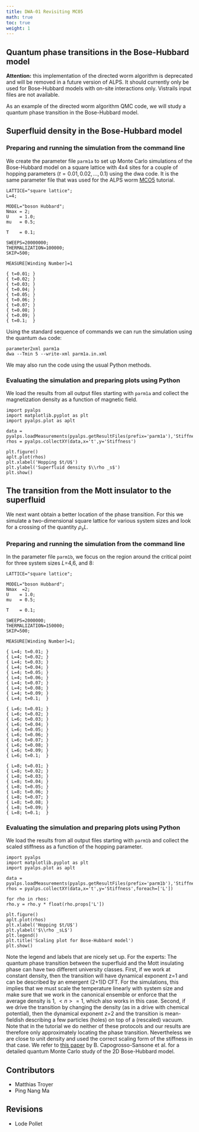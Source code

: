 ```yaml
---
title: DWA-01 Revisiting MC05
math: true
toc: true
weight: 1
---
```


## Quantum phase transitions in the Bose-Hubbard model

**Attention:** this implementation of the directed worm algorithm is deprecated and will be removed in a future version of ALPS. It should currently only be used for Bose-Hubbard models with on-site interactions only. Vistrails input files are not available. 

As an example of the directed worm algorithm QMC code, we will study a quantum phase transition in the Bose-Hubbard model.

## Superfluid density in the Bose-Hubbard model

### Preparing and running the simulation from the command line

We create the parameter file `parm1a` to set up Monte Carlo simulations of the Bose-Hubbard model on a square lattice with 4x4 sites for a couple of hopping parameters ($t=0.01, 0.02, ..., 0.1$) using the dwa code. It is the same parameter file that was used for the ALPS worm [MCO5](../mc05.md) tutorial.

    LATTICE="square lattice";
    L=4;
 
    MODEL="boson Hubbard";
    Nmax = 2;
    U    = 1.0;
    mu   = 0.5;
 
    T    = 0.1;
 
    SWEEPS=20000000;
    THERMALIZATION=100000;
    SKIP=500;
 
    MEASURE[Winding Number]=1
 
    { t=0.01; }
    { t=0.02; }
    { t=0.03; }
    { t=0.04; }
    { t=0.05; }
    { t=0.06; }
    { t=0.07; }
    { t=0.08; }
    { t=0.09; }
    { t=0.1;  }
    
Using the standard sequence of commands we can run the simulation using the quantum `dwa` code:

    parameter2xml parm1a
    dwa --Tmin 5 --write-xml parm1a.in.xml

We may also run the code using the usual Python methods.

### Evaluating the simulation and preparing plots using Python

We load the results from all output files starting with `parm1a` and collect the magnetization density as a function of magnetic field.

    import pyalps
    import matplotlib.pyplot as plt
    import pyalps.plot as aplt

    data = pyalps.loadMeasurements(pyalps.getResultFiles(prefix='parm1a'),'Stiffness')
    rhos = pyalps.collectXY(data,x='t',y='Stiffness')

    plt.figure()
    aplt.plot(rhos)
    plt.xlabel('Hopping $t/U$')
    plt.ylabel('Superfluid density $\\rho _s$')
    plt.show()

## The transition from the Mott insulator to the superfluid

We next want obtain a better location of the phase transition. For this we simulate a two-dimensional square lattice for various system sizes and look for a crossing of the quantity $\rho_s L$.

### Preparing and running the simulation from the command line

In the parameter file `parm1b`, we focus on the region around the critical point for three system sizes $L$=4,6, and 8:

    LATTICE="square lattice";

    MODEL="boson Hubbard";
    Nmax  =2;
    U    = 1.0;
    mu   = 0.5;

    T    = 0.1;

    SWEEPS=2000000;
    THERMALIZATION=150000;
    SKIP=500;

    MEASURE[Winding Number]=1;

    { L=4; t=0.01; }
    { L=4; t=0.02; }
    { L=4; t=0.03; }
    { L=4; t=0.04; }
    { L=4; t=0.05; }
    { L=4; t=0.06; }
    { L=4; t=0.07; }
    { L=4; t=0.08; }
    { L=4; t=0.09; }
    { L=4; t=0.1;  }

    { L=6; t=0.01; }
    { L=6; t=0.02; }
    { L=6; t=0.03; }
    { L=6; t=0.04; }
    { L=6; t=0.05; }
    { L=6; t=0.06; }
    { L=6; t=0.07; }
    { L=6; t=0.08; }
    { L=6; t=0.09; }
    { L=6; t=0.1;  }

    { L=8; t=0.01; }
    { L=8; t=0.02; }
    { L=8; t=0.03; }
    { L=8; t=0.04; }
    { L=8; t=0.05; }
    { L=8; t=0.06; }
    { L=8; t=0.07; }
    { L=8; t=0.08; }
    { L=8; t=0.09; }
    { L=8; t=0.1;  }

### Evaluating the simulation and preparing plots using Python

We load the results from all output files starting with `parm1b` and collect the scaled stiffness as a function of the hopping parameter.

    import pyalps
    import matplotlib.pyplot as plt
    import pyalps.plot as aplt

    data = pyalps.loadMeasurements(pyalps.getResultFiles(prefix='parm1b'),'Stiffness')
    rhos = pyalps.collectXY(data,x='t',y='Stiffness',foreach=['L'])

    for rho in rhos:
    rho.y = rho.y * float(rho.props['L'])

    plt.figure()
    aplt.plot(rhos)
    plt.xlabel('Hopping $t/U$')
    plt.ylabel('$\\rho _sL$')
    plt.legend()
    plt.title('Scaling plot for Bose-Hubbard model')
    plt.show()

Note the legend and labels that are nicely set up.
For the experts: The quantum phase transition between the superfluid and the Mott insulating phase can have two different university classes. First, if we work at constant density, then the transition will have dynamical exponent z=1 and can be described by an emergent (2+1)D CFT. For the simulations, this implies that we must scale the temperature linearly with system size and make sure that we work in the canonical ensemble or enforce that the average density is 1, $<n>=1$, which also works in this case. Second, if we drive the transition by changing the density (as in a drive with chemical potential), then the dynamical exponent z=2 and the transition is mean-fieldish describing a few particles (holes) on top of a (rescaled) vacuum. Note that in the tutorial we do neither of these protocols and our results are therefore only approximately locating the phase transition. Nevertheless we are close to unit density and used the correct scaling form of the stiffness in that case. We refer to [this paper](https://arxiv.org/abs/0710.2703) by B. Capogrosso-Sansone et al. for a detailed quantum Monte Carlo study of the 2D Bose-Hubbard model.

## Contributors

- Matthias Troyer
- Ping Nang Ma

## Revisions
- Lode Pollet


